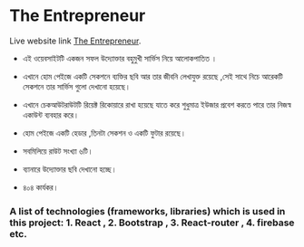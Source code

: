 # The Entrepreneur

Live website link [The Entrepreneur](https://sohag-s-service.web.app/).

* এই ওয়েবসাইটটি একজন সফল উদ্যোক্তার বহুমুখী সার্ভিস নিয়ে আলোকপাতিত । 

* এখানে হোম পেইজে একটি সেকশনে ব্যক্তির ছবি আর তার জীবনি লেখাযুক্ত রয়েছে ,সেই সাথে নিচে আরেকটি সেকশনে তার সার্ভিস গুলো দেখানো হয়েছে।

* এখানে চেকআউটরাউটটি রিয়েক্ট রিকোয়ারে রাখা হয়েছে যাতে করে শুধুমাত্র ইউজার প্রবেশ করতে পারে তার নিজস্ব একাউন্ট ব্যবহার করে।

* হোম পেইজে একটি হেডার ,তিনটা সেকশন ও একটি ফুটার রয়েছে।

* সবমিলিয়ে রাউট সংখ্যা ৬টি।

* ব্যানারে উদ্যোক্তার ছবি দেখানো হচ্ছে।

* ৪০৪ কার্যকর।

### A list of technologies (frameworks, libraries) which is used in this project: 1. React , 2. Bootstrap , 3. React-router , 4. firebase etc.
